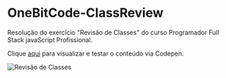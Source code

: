 # OneBitCode-ClassReview
Resolução do exercício "Revisão de Classes" do curso Programador Full Stack javaScript Profissional.

Clique <a href="https://codepen.io/matheuslei/pen/popwrMX?editors=0011" target="_blank" >aqui</a> para visualizar e testar o conteúdo via Codepen.

![Revisão de Classes](https://user-images.githubusercontent.com/65515537/160669482-7851e21e-ef43-4c80-a4fe-e442bcb8928d.gif)
